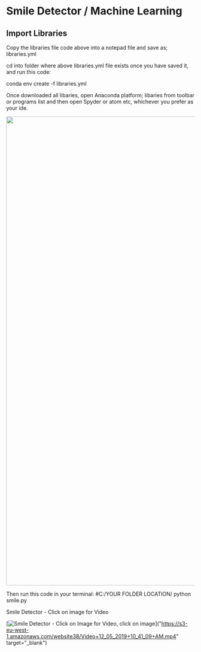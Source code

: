 # Smile Detector / Machine Learning

## Import Libraries

Copy the libraries file code above into a notepad file and save as; libraries.yml

cd into folder where above libraries.yml file exists once you have saved it, and run this code: 

conda env create -f libraries.yml

Once downloaded all libaries, open Anaconda platform; libaries from toolbar or programs list and then open Spyder or atom etc, whichever you prefer as your ide.

<img src="https://s3-eu-west-1.amazonaws.com/website38/AnacondaCapture.png" width="1250px">

Then run this code in your terminal: #C:/YOUR FOLDER LOCATION/ python smile.py


Smile Detector - Click on image for Video

[![Smile Detector - Click on Image for Video, click on image](https://s3-eu-west-1.amazonaws.com/website38/SmileCapture.JPG)]("https://s3-eu-west-1.amazonaws.com/website38/Video+12_05_2019+10_41_09+AM.mp4" target="_blank")
